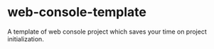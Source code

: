 # web-console-template
A template of web console project which saves your time on project initialization.
